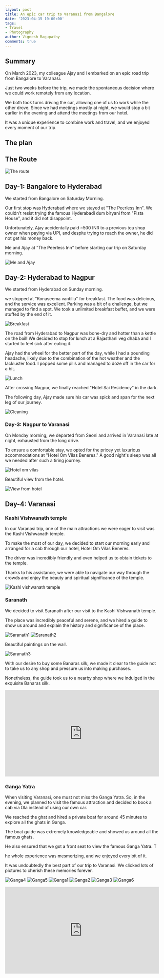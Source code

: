 ```yaml
---
layout: post
title: An epic car trip to Varanasi from Bangalore
date: '2023-04-15 10:00:00'
tags:
- Travel
- Photography
author: Vignesh Ragupathy
comments: true
---
```

## Summary

On March 2023, my colleague Ajay and I embarked on an epic road trip from Bangalore to Varanasi.

Just two weeks before the trip, we made the spontaneous decision where we could work remotely from any location.

We both took turns driving the car, allowing one of us to work while the other drove. Since we had meetings mostly at night, we would stop a bit earlier in the evening and attend the meetings from our hotel.

It was a unique experience to combine work and travel, and we enjoyed every moment of our trip.

## The plan

## The Route

![The route](https://drive.google.com/uc?id=1DF0cugXUMxfu6DqnksabxR85pxdamKCV)

## Day-1: Bangalore to Hyderabad

We started from Bangalore on Saturday Morning.

Our first stop was Hyderabad where we stayed at "The Peerless Inn". We couldn't resist trying the famous Hyderabadi dum biryani from "Pista House", and it did not disappoint.

Unfortunately, Ajay accidentally paid ~500 INR to a previous tea shop owner when paying via UPI, and despite trying to reach the owner, he did not get his money back.

Me and Ajay at "The Peerless Inn" before starting our trip on Saturday morning.

![Me and Ajay](https://drive.google.com/uc?id=1v7wNuFtcqudwkuxegDuy1qOd_dh8GH93)

## Day-2: Hyderabad to Nagpur

We started from Hyderabad on Sunday morning.

we stopped at "Konaseema vantillu" for breakfast. The food was delicious, and the service was excellent. Parking was a bit of a challenge, but we managed to find a spot.
We took a unlimited breakfast buffet, and we were stuffed by the end of it.

![Breakfast](https://drive.google.com/uc?id=1vbuP3y7J3t8Ub2Nh_p_iI7dWPsouamTy)

The road from Hyderabad to Nagpur was bone-dry and hotter than a kettle on the boil! We decided to stop for lunch at a Rajasthani veg dhaba and I started to feel sick after eating it.

Ajay had the wheel for the better part of the day, while I had a pounding headache, likely due to the combination of the hot weather and the lackluster food. I popped some pills and managed to doze off in the car for a bit.

![Lunch](https://drive.google.com/uc?id=1LDZcpJc4hgko9M7isf76MifX1CxthNV9)

After crossing Nagpur, we finally reached "Hotel Sai Residency" in the dark.

The following day, Ajay made sure his car was spick and span for the next leg of our journey.

![Cleaning](https://drive.google.com/uc?id=1Y-aPM5pvPTU6Zw27iMPPiGsc_TpcRWng)

### Day-3: Nagpur to Varanasi

On Monday morning, we departed from Seoni and arrived in Varanasi late at night, exhausted from the long drive. 

To ensure a comfortable stay, we opted for the pricey yet luxurious accommodations at "Hotel Om Vilas Beneres." A good night's sleep was all we needed after such a tiring journey.

![Hotel om vilas](https://drive.google.com/uc?id=1SXTl5PVtZPtxRBYrmo8JtcZtQF4RGkqS)

Beautiful view from the hotel.

![View from hotel](https://drive.google.com/uc?id=16T0J9fiqtFQA7Gm1OgJ9Ckdqj0ag5f-1)

## Day-4: Varanasi

### Kashi Vishwanath temple

In our Varanasi trip, one of the main attractions we were eager to visit was the Kashi Vishwanath temple. 

To make the most of our day, we decided to start our morning early and arranged for a cab through our hotel, Hotel Om Vilas Beneres. 

The driver was incredibly friendly and even helped us to obtain tickets to the temple. 

Thanks to his assistance, we were able to navigate our way through the crowds and enjoy the beauty and spiritual significance of the temple.

![Kashi vishwanath temple](https://drive.google.com/uc?id=1H-zxzawAM91JwQsw7lflboZrq0whaV5K)

### Saranath

We decided to visit Saranath after our visit to the Kashi Vishwanath temple. 

The place was incredibly peaceful and serene, and we hired a guide to show us around and explain the history and significance of the place. 

![Saranath1](https://drive.google.com/uc?id=13t5TuWvXwx1hRFiF5p1qHFLsjWM6XXfJ)
![Saranath2](https://drive.google.com/uc?id=177nmSMTpKK3k442SFnmCzKgTlgeVHD9v)

Beautiful paintings on the wall.

![Saranath3](https://drive.google.com/uc?id=1x5yZLJqSZkfPeXzGE1dSxION1OyfFvNW)

With our desire to buy some Banaras silk, we made it clear to the guide not to take us to any shop and pressure us into making purchases. 

Nonetheless, the guide took us to a nearby shop where we indulged in the exquisite Banaras silk.

<style>.embed-container { position: relative; padding-bottom: 56.25%; height: 0; overflow: hidden; max-width: 100%; } .embed-container iframe, .embed-container object, .embed-container embed { position: absolute; top: 0; left: 0; width: 100%; height: 100%; }</style><div class='embed-container'><iframe src='https://www.youtube.com/embed/rVP9_Cc7E8U' frameborder='0' allowfullscreen></iframe></div>

### Ganga Yatra

When visiting Varanasi, one must not miss the Ganga Yatra. So, in the evening, we planned to visit the famous attraction and decided to book a cab via Ola instead of using our own car. 

We reached the ghat and hired a private boat for around 45 minutes to explore all the ghats in Ganga. 

The boat guide was extremely knowledgeable and showed us around all the famous ghats. 

He also ensured that we got a front seat to view the famous Ganga Yatra. T

he whole experience was mesmerizing, and we enjoyed every bit of it. 

It was undoubtedly the best part of our trip to Varanasi. We clicked lots of pictures to cherish these memories forever.

![Ganga4](https://drive.google.com/uc?id=1IeEH8laUOx-_Gh2KUlna_x9QbqGjtYXS)
![Ganga5](https://drive.google.com/uc?id=1hVrMlhEtuy9bXQNYNupboPAVW1NOS8FE)
![Ganga1](https://drive.google.com/uc?id=198xWOF0lAWLI-CRf_UbUFxhIhQ-vRZTd)
![Ganga2](https://drive.google.com/uc?id=1Bhc_d0Hu8q6dvid5GgHumHWxJ9h3CsI4)
![Ganga3](https://drive.google.com/uc?id=1u1X6OlwlE7yazF7_5RuvmzeOrkS8nn2K)
![Ganga6](https://drive.google.com/uc?id=10z4KwQTkqamLx9PPIMVfIhtnKwB4BeT7)

<style>.embed-container { position: relative; padding-bottom: 56.25%; height: 0; overflow: hidden; max-width: 100%; } .embed-container iframe, .embed-container object, .embed-container embed { position: absolute; top: 0; left: 0; width: 100%; height: 100%; }</style><div class='embed-container'><iframe src='https://www.youtube.com/embed/iUsooAnuN_U' frameborder='0' allowfullscreen></iframe></div>

<!--
<object style="width:100%;height:100%;width: 820px; height: 461.25px; float: none; clear: both; margin: 2px auto;" data="https://www.youtube.com/embed/XMSV5J4jxSo">
</object>
<iframe width="560" height="315" src="https://www.youtube.com/embed/iUsooAnuN_U" title="YouTube video player" frameborder="0" allow="accelerometer; autoplay; clipboard-write; encrypted-media; gyroscope; picture-in-picture; web-share" allowfullscreen></iframe>
-->